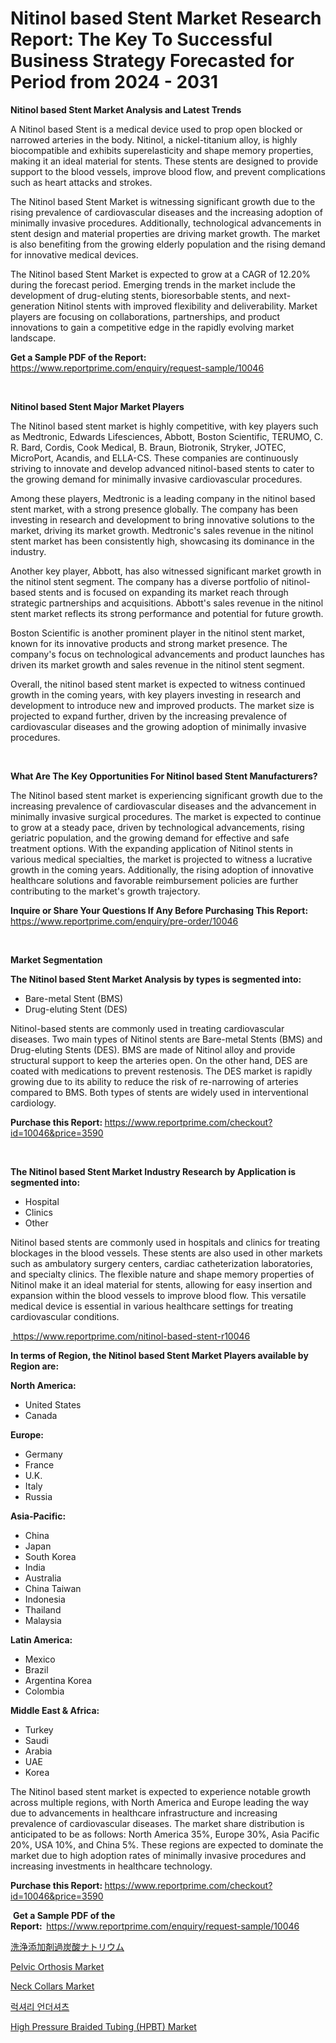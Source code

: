 <p><h1>Nitinol based Stent Market Research Report: The Key To Successful Business Strategy Forecasted for Period from 2024 - 2031</h1></p><p><strong>Nitinol based Stent Market Analysis and Latest Trends</strong></p>
<p><p>A Nitinol based Stent is a medical device used to prop open blocked or narrowed arteries in the body. Nitinol, a nickel-titanium alloy, is highly biocompatible and exhibits superelasticity and shape memory properties, making it an ideal material for stents. These stents are designed to provide support to the blood vessels, improve blood flow, and prevent complications such as heart attacks and strokes.</p><p>The Nitinol based Stent Market is witnessing significant growth due to the rising prevalence of cardiovascular diseases and the increasing adoption of minimally invasive procedures. Additionally, technological advancements in stent design and material properties are driving market growth. The market is also benefiting from the growing elderly population and the rising demand for innovative medical devices.</p><p>The Nitinol based Stent Market is expected to grow at a CAGR of 12.20% during the forecast period. Emerging trends in the market include the development of drug-eluting stents, bioresorbable stents, and next-generation Nitinol stents with improved flexibility and deliverability. Market players are focusing on collaborations, partnerships, and product innovations to gain a competitive edge in the rapidly evolving market landscape.</p></p>
<p><strong>Get a Sample PDF of the Report:&nbsp;</strong> <a href="https://www.reportprime.com/enquiry/request-sample/10046">https://www.reportprime.com/enquiry/request-sample/10046</a></p>
<p>&nbsp;</p>
<p><strong>Nitinol based Stent Major Market Players</strong></p>
<p><p>The Nitinol based stent market is highly competitive, with key players such as Medtronic, Edwards Lifesciences, Abbott, Boston Scientific, TERUMO, C. R. Bard, Cordis, Cook Medical, B. Braun, Biotronik, Stryker, JOTEC, MicroPort, Acandis, and ELLA-CS. These companies are continuously striving to innovate and develop advanced nitinol-based stents to cater to the growing demand for minimally invasive cardiovascular procedures.</p><p>Among these players, Medtronic is a leading company in the nitinol based stent market, with a strong presence globally. The company has been investing in research and development to bring innovative solutions to the market, driving its market growth. Medtronic's sales revenue in the nitinol stent market has been consistently high, showcasing its dominance in the industry.</p><p>Another key player, Abbott, has also witnessed significant market growth in the nitinol stent segment. The company has a diverse portfolio of nitinol-based stents and is focused on expanding its market reach through strategic partnerships and acquisitions. Abbott's sales revenue in the nitinol stent market reflects its strong performance and potential for future growth.</p><p>Boston Scientific is another prominent player in the nitinol stent market, known for its innovative products and strong market presence. The company's focus on technological advancements and product launches has driven its market growth and sales revenue in the nitinol stent segment.</p><p>Overall, the nitinol based stent market is expected to witness continued growth in the coming years, with key players investing in research and development to introduce new and improved products. The market size is projected to expand further, driven by the increasing prevalence of cardiovascular diseases and the growing adoption of minimally invasive procedures.</p></p>
<p>&nbsp;</p>
<p><strong>What Are The Key Opportunities For Nitinol based Stent Manufacturers?</strong></p>
<p><p>The Nitinol based stent market is experiencing significant growth due to the increasing prevalence of cardiovascular diseases and the advancement in minimally invasive surgical procedures. The market is expected to continue to grow at a steady pace, driven by technological advancements, rising geriatric population, and the growing demand for effective and safe treatment options. With the expanding application of Nitinol stents in various medical specialties, the market is projected to witness a lucrative growth in the coming years. Additionally, the rising adoption of innovative healthcare solutions and favorable reimbursement policies are further contributing to the market's growth trajectory.</p></p>
<p><strong>Inquire or Share Your Questions If Any Before Purchasing This Report:</strong> <a href="https://www.reportprime.com/enquiry/pre-order/10046">https://www.reportprime.com/enquiry/pre-order/10046</a></p>
<p>&nbsp;</p>
<p><strong>Market Segmentation</strong></p>
<p><strong>The Nitinol based Stent Market Analysis by types is segmented into:</strong></p>
<p><ul><li>Bare-metal Stent (BMS)</li><li>Drug-eluting Stent (DES)</li></ul></p>
<p><p>Nitinol-based stents are commonly used in treating cardiovascular diseases. Two main types of Nitinol stents are Bare-metal Stents (BMS) and Drug-eluting Stents (DES). BMS are made of Nitinol alloy and provide structural support to keep the arteries open. On the other hand, DES are coated with medications to prevent restenosis. The DES market is rapidly growing due to its ability to reduce the risk of re-narrowing of arteries compared to BMS. Both types of stents are widely used in interventional cardiology.</p></p>
<p><strong>Purchase this Report:&nbsp;</strong><a href="https://www.reportprime.com/checkout?id=10046&price=3590">https://www.reportprime.com/checkout?id=10046&price=3590</a></p>
<p>&nbsp;</p>
<p><strong>The Nitinol based Stent Market Industry Research by Application is segmented into:</strong></p>
<p><ul><li>Hospital</li><li>Clinics</li><li>Other</li></ul></p>
<p><p>Nitinol based stents are commonly used in hospitals and clinics for treating blockages in the blood vessels. These stents are also used in other markets such as ambulatory surgery centers, cardiac catheterization laboratories, and specialty clinics. The flexible nature and shape memory properties of Nitinol make it an ideal material for stents, allowing for easy insertion and expansion within the blood vessels to improve blood flow. This versatile medical device is essential in various healthcare settings for treating cardiovascular conditions.</p></p>
<p><a href="https://www.reportprime.com/nitinol-based-stent-r10046">&nbsp;https://www.reportprime.com/nitinol-based-stent-r10046</a></p>
<p><strong>In terms of Region, the Nitinol based Stent Market Players available by Region are:</strong></p>
<p>
    <p> <strong> North America: </strong>
        <ul>
            <li>United States</li>
            <li>Canada</li>
        </ul>
        </p> 
    <p> <strong> Europe: </strong>
        <ul>
            <li>Germany</li>
            <li>France</li>
            <li>U.K.</li>
            <li>Italy</li>
            <li>Russia</li>
        </ul>
        </p> 
    <p> <strong> Asia-Pacific: </strong>
        <ul>
            <li>China</li>
            <li>Japan</li>
            <li>South Korea</li>
            <li>India</li>
            <li>Australia</li>
            <li>China Taiwan</li>
            <li>Indonesia</li>
            <li>Thailand</li>
            <li>Malaysia</li>
        </ul>
        </p> 
    <p> <strong> Latin America: </strong>
        <ul>
            <li>Mexico</li>
            <li>Brazil</li>
            <li>Argentina Korea</li>
            <li>Colombia</li>
        </ul>
        </p> 
    <p> <strong> Middle East & Africa: </strong>
        <ul>
            <li>Turkey</li>
            <li>Saudi</li>
            <li>Arabia</li>
            <li>UAE</li>
            <li>Korea</li>
        </ul>
    </p>
    </p>
<p><p>The Nitinol based stent market is expected to experience notable growth across multiple regions, with North America and Europe leading the way due to advancements in healthcare infrastructure and increasing prevalence of cardiovascular diseases. The market share distribution is anticipated to be as follows: North America 35%, Europe 30%, Asia Pacific 20%, USA 10%, and China 5%. These regions are expected to dominate the market due to high adoption rates of minimally invasive procedures and increasing investments in healthcare technology.</p></p>
<p><strong>Purchase this Report: </strong><a href="https://www.reportprime.com/checkout?id=10046&price=3590">https://www.reportprime.com/checkout?id=10046&price=3590</a></p>
<p>&nbsp;<strong>Get a Sample PDF of the Report:&nbsp;&nbsp;</strong><a href="https://www.reportprime.com/enquiry/request-sample/10046">https://www.reportprime.com/enquiry/request-sample/10046</a></p>
<p><strong></strong></p>
<p><p><a href="https://github.com/LeoraEber/Market-Research-Report-List-2/blob/main/494117485881.md">洗浄添加剤過炭酸ナトリウム</a></p><p><a href="https://github.com/EveKerluke2023/Market-Research-Report-List-2/blob/main/pelvic-orthosis-market.md">Pelvic Orthosis Market</a></p><p><a href="https://github.com/angeliabkratze/Market-Research-Report-List-2/blob/main/neck-collars-market.md">Neck Collars Market</a></p><p><a href="https://github.com/muchswr/Market-Research-Report-List-2/blob/main/1339550106528.md">럭셔리 언더셔츠</a></p><p><a href="https://medium.com/@alanpeterson1911/high-pressure-braided-tubing-hpbt-market-trends-a-detailed-study-of-its-market-segmentation-and-18905db07523">High Pressure Braided Tubing (HPBT) Market</a></p></p>